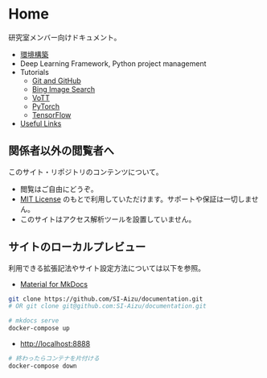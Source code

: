 # Home

研究室メンバー向けドキュメント。

- [環境構築](./setup)
- Deep Learning Framework, Python project management
- Tutorials
  - [Git and GitHub](./Tutorial-GitHub)
  - [Bing Image Search](./Tutorial-Bing-Image-Search)
  - [VoTT](./Tutorial-VoTT)
  - [PyTorch](./Tutorial-PyTorch)
  - [TensorFlow](./Tutorial-TensorFlow)
- [Useful Links](./Useful-Links)



## 関係者以外の閲覧者へ

このサイト・リポジトリのコンテンツについて。

- 閲覧はご自由にどうぞ。
- [MIT License] のもとで利用していただけます。サポートや保証は一切しません。
- このサイトはアクセス解析ツールを設置していません。

[MIT License]: https://github.com/SI-Aizu/documentation/blob/master/LICENSE



## サイトのローカルプレビュー

利用できる拡張記法やサイト設定方法については以下を参照。

- [Material for MkDocs](https://squidfunk.github.io/mkdocs-material/)

```sh
git clone https://github.com/SI-Aizu/documentation.git
# OR git clone git@github.com:SI-Aizu/documentation.git

# mkdocs serve
docker-compose up
```

- [http://localhost:8888](http://localhost:8888)

```sh
# 終わったらコンテナを片付ける
docker-compose down
```
